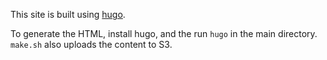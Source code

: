 This site is built using [hugo](http://gohugo.io/).

To generate the HTML, install hugo, and the run `hugo` in the main directory.
`make.sh` also uploads the content to S3.
